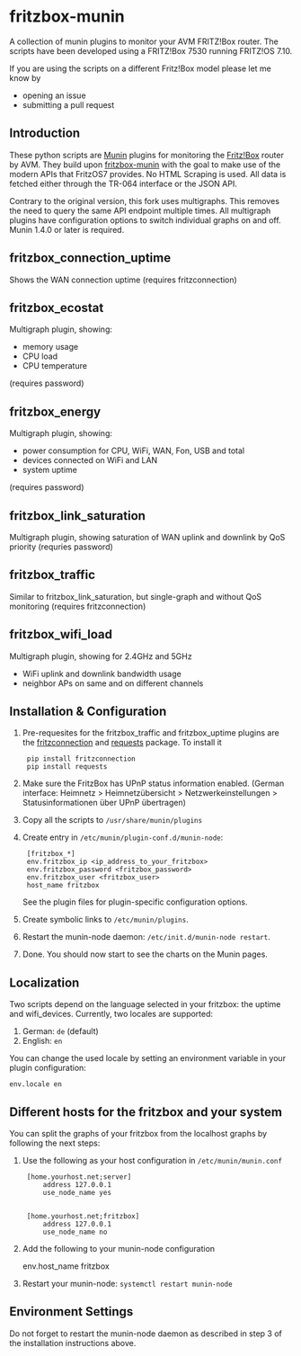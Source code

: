 # fritzbox-munin

A collection of munin plugins to monitor your AVM FRITZ!Box router. The scripts have been developed using a FRITZ!Box 7530 running FRITZ!OS 7.10.

If you are using the scripts on a different Fritz!Box model please let me know by

- opening an issue
- submitting a pull request

## Introduction

   These python scripts are [Munin](http://munin-monitoring.org) plugins for monitoring the [Fritz!Box](http://avm.de/produkte/fritzbox/) router by AVM. They build upon [fritzbox-munin](https://github.com/Tafkas/fritzbox-munin) with the goal to make use of the modern APIs that FritzOS7 provides. No HTML Scraping is used. All data is fetched either through the TR-064 interface or the JSON API.
   
   Contrary to the original version, this fork uses multigraphs. This removes the need to query the same API endpoint multiple times. All multigraph plugins have configuration options to switch individual graphs on and off. Munin 1.4.0 or later is required.

## fritzbox_connection_uptime
Shows the WAN connection uptime (requires fritzconnection)

## fritzbox_ecostat
Multigraph plugin, showing:
 - memory usage
 - CPU load
 - CPU temperature
 
(requires password)

## fritzbox_energy
Multigraph plugin, showing:
 - power consumption for CPU, WiFi, WAN, Fon, USB and total
 - devices connected on WiFi and LAN
 - system uptime
 
(requires password)

## fritzbox_link_saturation
Multigraph plugin, showing saturation of WAN uplink and downlink by QoS priority (requries password)

## fritzbox_traffic
Similar to fritzbox_link_saturation, but single-graph and without QoS monitoring (requires fritzconnection)

## fritzbox_wifi_load
Multigraph plugin, showing for 2.4GHz and 5GHz
 - WiFi uplink and downlink bandwidth usage
 - neighbor APs on same and on different channels

## Installation & Configuration

1. Pre-requesites for the fritzbox\_traffic and fritzbox\_uptime plugins are the [fritzconnection](https://pypi.python.org/pypi/fritzconnection) and [requests](https://pypi.python.org/pypi/requests) package. To install it

        pip install fritzconnection
        pip install requests

2. Make sure the FritzBox has UPnP status information enabled. (German interface: Heimnetz > Heimnetzübersicht > Netzwerkeinstellungen > Statusinformationen über UPnP übertragen)

3. Copy all the scripts to `/usr/share/munin/plugins`

4. Create entry in `/etc/munin/plugin-conf.d/munin-node`:

        [fritzbox_*]
        env.fritzbox_ip <ip_address_to_your_fritzbox>
        env.fritzbox_password <fritzbox_password>
        env.fritzbox_user <fritzbox_user>
        host_name fritzbox
   
   See the plugin files for plugin-specific configuration options.

5. Create symbolic links to `/etc/munin/plugins`.

6. Restart the munin-node daemon: `/etc/init.d/munin-node restart`.

7. Done. You should now start to see the charts on the Munin pages.

## Localization

Two scripts depend on the language selected in your fritzbox: the uptime and wifi\_devices. Currently, two locales are
supported:

1. German: `de` (default)
2. English: `en`

You can change the used locale by setting an environment variable in your plugin configuration:

    env.locale en

## Different hosts for the fritzbox and your system

You can split the graphs of your fritzbox from the localhost graphs by following the next steps:

1. Use the following as your host configuration in `/etc/munin/munin.conf`

        [home.yourhost.net;server]
            address 127.0.0.1
            use_node_name yes


        [home.yourhost.net;fritzbox]
            address 127.0.0.1
            use_node_name no

2. Add the following to your munin-node configuration

    env.host_name fritzbox

3. Restart your munin-node: `systemctl restart munin-node`

## Environment Settings

  Do not forget to restart the munin-node daemon as described in step 3 of the installation instructions above.
